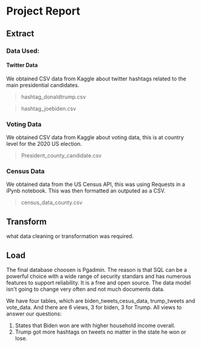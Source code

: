 # Project Report

## Extract

### Data Used:

#### Twitter Data
We obtained CSV data from Kaggle about twitter hashtags related to the main presidential candidates.

>hashtag_donaldtrump.csv

>hashtag_joebiden.csv

### Voting Data
We obtained CSV data from Kaggle about voting data, this is at country level for the 2020 US election.

>President_county_candidate.csv

### Census Data
We obtained data from the US Census API, this was using Requests in a iPynb notebook. This was then formatted an outputed as a CSV.

>census_data_county.csv

## Transform
what data cleaning or transformation was required.
## Load

The final database choosen is Pgadmin. The reason is that SQL can be a powerful choice with a wide range of security standars and has numerous features to support reliability. It is a free and open source. The data model isn't going to change very often and not much documents data.

We have four tables, which are biden_tweets,cesus_data, trump_tweets and vote_data. And there are 6 views, 3 for biden, 3 for Trump. All views to answer our questions: 
1. States that Biden won are with higher household income overall.
2. Trump got more hashtags on tweets no matter in the state he won or lose. 

